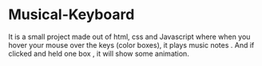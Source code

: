 # Musical-Keyboard
It is a small project made out of html, css and Javascript where when you hover your mouse over the keys (color boxes), it plays music notes . And if clicked and held one box , it will show some animation.
